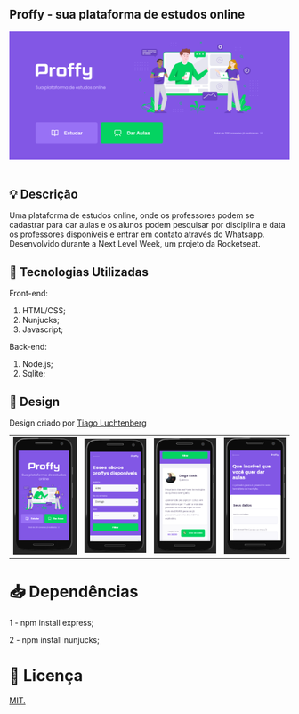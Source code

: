 ## Proffy - sua plataforma de estudos online

<p align="center">
  <img src="https://github.com/mariporcidonio/nextLevelWeek2/blob/master/images/web1.PNG">
  <br><br>
</p>

## 💡 Descrição

Uma plataforma de estudos online, onde os professores podem se cadastrar para dar aulas e os alunos podem pesquisar por disciplina e data os professores disponíveis e entrar em contato através do Whatsapp.
Desenvolvido durante a Next Level Week, um projeto da Rocketseat.

## 🚀 Tecnologias Utilizadas

Front-end:

1. HTML/CSS;
2. Nunjucks;
3. Javascript;

Back-end:

1. Node.js;
2. Sqlite;

## 🎨 Design

Design criado por [Tiago Luchtenberg](https://www.instagram.com/tiagoluchtenberg/)

<table>
  <tr>
    <td><img src="https://github.com/mariporcidonio/nextLevelWeek2/blob/master/images/mobile1.PNG"></td>
    <td><img src="https://github.com/mariporcidonio/nextLevelWeek2/blob/master/images/mobile2.PNG"></td>
    <td><img src="https://github.com/mariporcidonio/nextLevelWeek2/blob/master/images/mobile3.PNG"></td>
    <td><img src="https://github.com/mariporcidonio/nextLevelWeek2/blob/master/images/mobile4.PNG"></td>
  </tr>
</table>

# 📥 Dependências

1 - npm install express;

2 - npm install nunjucks;


# 📕 Licença

<a href="https://github.com/dxwebster/NLW2-Proffy/blob/master/LICENSE">MIT.</a>

